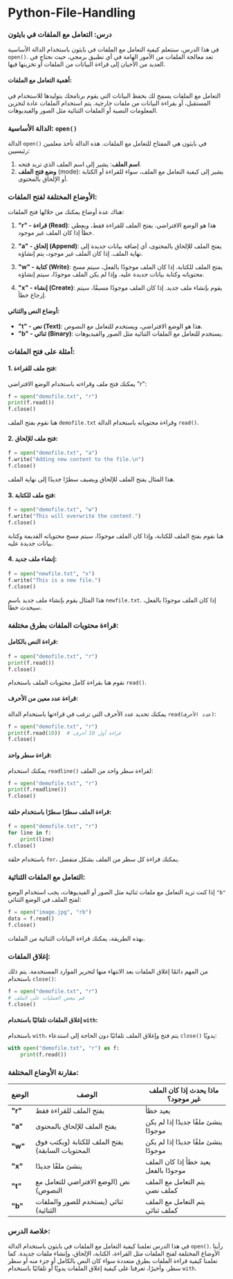 # Python-File-Handling

### درس: التعامل مع الملفات في بايثون

في هذا الدرس، سنتعلم كيفية التعامل مع الملفات في بايثون باستخدام الدالة الأساسية `open()`. تعد معالجة الملفات من الأمور الهامة في أي تطبيق برمجي، حيث نحتاج في العديد من الأحيان إلى قراءة البيانات من الملفات أو تخزينها فيها.

#### **أهمية التعامل مع الملفات:**
التعامل مع الملفات يسمح لك بحفظ البيانات التي يقوم برنامجك بتوليدها للاستخدام في المستقبل، أو بقراءة البيانات من ملفات خارجية. يتم استخدام الملفات عادة لتخزين المعلومات النصية أو الملفات الثنائية مثل الصور والفيديوهات.

### **الدالة الأساسية: `open()`**
الدالة `open()` في بايثون هي المفتاح للتعامل مع الملفات. هذه الدالة تأخذ معلمين رئيسيين:
1. **اسم الملف**: يشير إلى اسم الملف الذي تريد فتحه.
2. **وضع فتح الملف** (mode): يشير إلى كيفية التعامل مع الملف، سواء للقراءة أو الكتابة أو الإلحاق بالمحتوى.

### **الأوضاع المختلفة لفتح الملفات:**
هناك عدة أوضاع يمكنك من خلالها فتح الملفات:

1. **"r" - قراءة (Read)**: هذا هو الوضع الافتراضي. يفتح الملف للقراءة فقط، ويعطي خطأ إذا كان الملف غير موجود.
   
2. **"a" - إلحاق (Append)**: يفتح الملف للإلحاق بالمحتوى، أي إضافة بيانات جديدة إلى نهاية الملف. إذا كان الملف غير موجود، يتم إنشاؤه.

3. **"w" - كتابة (Write)**: يفتح الملف للكتابة. إذا كان الملف موجودًا بالفعل، سيتم مسح محتوياته وكتابة بيانات جديدة عليه. وإذا لم يكن الملف موجودًا، سيتم إنشاؤه.

4. **"x" - إنشاء (Create)**: يقوم بإنشاء ملف جديد. إذا كان الملف موجودًا مسبقًا، سيتم إرجاع خطأ.

#### **أوضاع النص والثنائي:**
- **"t" - نص (Text)**: هذا هو الوضع الافتراضي، ويستخدم للتعامل مع النصوص.
- **"b" - ثنائي (Binary)**: يستخدم للتعامل مع الملفات الثنائية مثل الصور والفيديوهات.

### **أمثلة على فتح الملفات:**

#### 1. **فتح ملف للقراءة:**
يمكنك فتح ملف وقراءته باستخدام الوضع الافتراضي "r":
```python
f = open("demofile.txt", "r")
print(f.read())
f.close()
```
هنا نقوم بفتح الملف `demofile.txt` وقراءة محتوياته باستخدام الدالة `read()`.

#### 2. **فتح ملف للإلحاق:**
```python
f = open("demofile.txt", "a")
f.write("Adding new content to the file.\n")
f.close()
```
هذا المثال يفتح الملف للإلحاق ويضيف سطرًا جديدًا إلى نهاية الملف.

#### 3. **فتح ملف للكتابة:**
```python
f = open("demofile.txt", "w")
f.write("This will overwrite the content.")
f.close()
```
هنا نقوم بفتح الملف للكتابة، وإذا كان الملف موجودًا، سيتم مسح محتوياته القديمة وكتابة بيانات جديدة عليه.

#### 4. **إنشاء ملف جديد:**
```python
f = open("newfile.txt", "x")
f.write("This is a new file.")
f.close()
```
هذا المثال يقوم بإنشاء ملف جديد باسم `newfile.txt`. إذا كان الملف موجودًا بالفعل، سيحدث خطأ.

### **قراءة محتويات الملفات بطرق مختلفة:**

#### **قراءة النص بالكامل:**
```python
f = open("demofile.txt", "r")
print(f.read())
f.close()
```
نقوم هنا بقراءة كامل محتويات الملف باستخدام `read()`.

#### **قراءة عدد معين من الأحرف:**
يمكنك تحديد عدد الأحرف التي ترغب في قراءتها باستخدام الدالة `read(عدد الأحرف)`:
```python
f = open("demofile.txt", "r")
print(f.read(10))  # قراءة أول 10 أحرف
f.close()
```

#### **قراءة سطر واحد:**
يمكنك استخدام `readline()` لقراءة سطر واحد من الملف:
```python
f = open("demofile.txt", "r")
print(f.readline())
f.close()
```

#### **قراءة الملف سطرًا سطرًا باستخدام حلقة:**
```python
f = open("demofile.txt", "r")
for line in f:
    print(line)
f.close()
```
باستخدام حلقة `for`، يمكنك قراءة كل سطر من الملف بشكل منفصل.

### **التعامل مع الملفات الثنائية:**

إذا كنت تريد التعامل مع ملفات ثنائية مثل الصور أو الفيديوهات، يجب استخدام الوضع `"b"` لفتح الملف في الوضع الثنائي:
```python
f = open("image.jpg", "rb")
data = f.read()
f.close()
```
بهذه الطريقة، يمكنك قراءة البيانات الثنائية من الملفات.

### **إغلاق الملفات:**
من المهم دائمًا إغلاق الملفات بعد الانتهاء منها لتحرير الموارد المستخدمة. يتم ذلك باستخدام `close()`:
```python
f = open("demofile.txt", "r")
# قم ببعض العمليات على الملف
f.close()
```

#### **إغلاق الملفات تلقائيًا باستخدام `with`:**
باستخدام `with`، يتم فتح وإغلاق الملف تلقائيًا دون الحاجة إلى استدعاء `close()` يدويًا:
```python
with open("demofile.txt", "r") as f:
    print(f.read())
```

### **مقارنة الأوضاع المختلفة:**

| الوضع        | الوصف                                          | ماذا يحدث إذا كان الملف غير موجود؟        |
|--------------|------------------------------------------------|-------------------------------------------|
| **"r"**      | يفتح الملف للقراءة فقط                         | يعيد خطأ                                 |
| **"a"**      | يفتح الملف للإلحاق بالمحتوى                    | ينشئ ملفًا جديدًا إذا لم يكن موجودًا      |
| **"w"**      | يفتح الملف للكتابة (ويكتب فوق المحتويات السابقة) | ينشئ ملفًا جديدًا إذا لم يكن موجودًا      |
| **"x"**      | ينشئ ملفًا جديدًا                              | يعيد خطأ إذا كان الملف موجودًا بالفعل     |
| **"t"**      | نص (الوضع الافتراضي للتعامل مع النصوص)         | يتم التعامل مع الملف كملف نصي            |
| **"b"**      | ثنائي (يستخدم للصور والملفات الثنائية)          | يتم التعامل مع الملف كملف ثنائي           |

### **خلاصة الدرس:**
في هذا الدرس تعلمنا كيفية التعامل مع الملفات في بايثون باستخدام الدالة `open()`. رأينا الأوضاع المختلفة لفتح الملفات مثل القراءة، الكتابة، الإلحاق، وإنشاء ملفات جديدة. كما تعلمنا كيفية قراءة الملفات بطرق متعددة سواء كان النص بالكامل أو جزء منه أو سطر سطر. وأخيرًا، تعرفنا على كيفية إغلاق الملفات يدويًا أو تلقائيًا باستخدام `with`.

